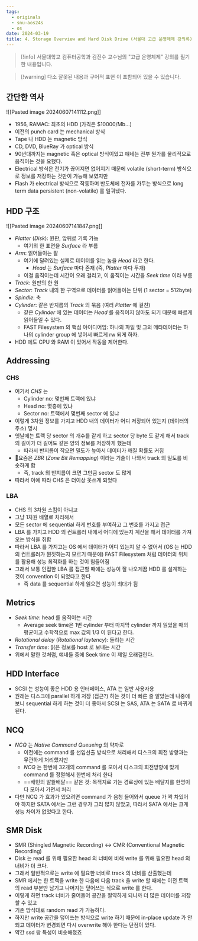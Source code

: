 ```yaml
---
tags:
  - originals
  - snu-aos24s
  - os
date: 2024-03-19
title: 4. Storage Overview and Hard Disk Drive (서울대 고급 운영체제 강의록)
---
```

> [!info] 서울대학교 컴퓨터공학과 김진수 교수님의 "고급 운영체제" 강의를 필기한 내용입니다.

> [!warning] 다소 잘못된 내용과 구어적 표현 이 포함되어 있을 수 있습니다.

## 간단한 역사

![[Pasted image 20240607141112.png]]

- 1956, RAMAC: 최초의 HDD (가격은 $10000/Mb...)
- 이전의 punch card 는 mechanical 방식
- Tape 나 HDD 는 magnetic 방식
- CD, DVD, BlueRay 가 optical 방식
- 90년대까지는 magnetic 혹은 optical 방식이었고 얘네는 전부 뭔가를 물리적으로 움직이는 것을 요했다.
- Electrical 방식은 전기가 끊어지면 없어지기 때문에 volatile (short-term) 방식으로 정보를 저장하는 것만이 가능해 보였지만
- Flash 가 electrical 방식으로 작동하며 반도체에 전자를 가두는 방식으로 long term data persistent (non-volatile) 를 일궈냈다.

## HDD 구조

![[Pasted image 20240607141847.png]]

- *Platter* (*Disk*): 원판, 앞뒤로 기록 가능
	- 여기의 한 표면을 *Surface* 라 부름
- *Arm*: 읽어들이는 팔
	- 여기에 달려있는 실제로 데이터를 읽는 놈을 *Head* 라고 한다.
		- *Head* 는 *Surface* 마다 존재 (즉, *Platter* 마다 두개)
	- 이걸 움직이는데 시간이 오래 걸리고, 이 움직이는 시간을 *Seek time* 이라 부름
- *Track*: 원판의 한 원
- *Sector*: *Track* 내의 한 구역으로 데이터를 읽어들이는 단위 (1 sector = 512byte)
- *Spindle*: 축
- *Cylinder*: 같은 반지름의 *Track* 의 묶음 (여러 *Platter* 에 걸친)
	- 같은 *Cylinder* 에 있는 데이터는 *Head* 를 움직이지 않아도 되기 때문에 빠르게 읽어들일 수 있다.
	- FAST Filesystem 의 핵심 아이디어임: 하나의 파일 및 그의 메타데이터는 하나의 cylinder group 에 넣어서 빠르게 rw 되게 하자.
- HDD 에도 CPU 와 RAM 이 있어서 작동을 제어한다.

## Addressing

### CHS

- 여기서 *CHS* 는
	- Cylinder no: 몇번째 트랙에 있냐
	- Head no: 몇층에 있냐
	- Sector no: 트랙에서 몇번째 sector 에 있냐
- 이렇게 3차원 정보를 가지고 HDD 내의 데이터가 어디 저장되어 있는지 (데이터의 주소) 명시
- 옛날에는 트랙 당 sector 의 개수를 같게 하고 sector 당 byte 도 같게 해서 track 의 길이가 더 길어도 같은 양의 정보를 저장하게 했는데
	- 따라서 반지름이 작으면 밀도가 높아서 데이터가 깨질 확률도 커짐
- 요즘은 *ZBR* (*Zone Bit Remapping*) 이라는 기술이 나와서 track 의 밀도를 비슷하게 함
	- 즉, track 의 반지름이 크면 그만큼 sector 도 많게
- 따라서 이에 따라 CHS 은 더이상 못쓰게 되었다

### LBA

- CHS 의 3차원 스킴이 아니고
- 그냥 1차원 배열로 처리해서
- 모든 sector 에 sequential 하게 번호를 부여하고 그 번호를 가지고 접근
- LBA 를 가지고 HDD 의 컨트롤러 내에서 어디에 있는지 계산을 해서 데이터를 가져오는 방식을 취함
- 따라서 LBA 를 가지고는 OS 에서 데이터가 어디 있는지 알 수 없어서 (OS 는 HDD 의 컨트롤러가 뭔짓하는지 모르기 때문에) FAST Filesystem 처럼 데이터의 위치를 활용해 성능 최적화를 하는 것이 힘들어짐
- 그래서 보통 인접한 LBA 를 접근할 때에는 성능이 잘 나오게끔 HDD 를 설계하는 것이 convention 이 되었다고 한다
	- 즉 data 를 sequential 하게 읽으면 성능이 최대가 됨

## Metrics

- *Seek time*: head 를 움직이는 시간
	- Average seek time은 1번 cylinder 부터 마지막 cylinder 까지 읽었을 때의 평균이고 수학적으로 max 값의 1/3 이 된다고 한다.
- *Rotational delay* (*Rotational laytency*): 돌리는 시간
- *Transfer time*: 읽은 정보를 host 로 보내는 시간
- 위에서 말한 것처럼, 얘네들 중에 Seek time 이 제일 오래걸린다.

## HDD Interface

- SCSI 는 성능이 좋은 HDD 용 인터페이스, ATA 는 일반 사용자용
- 원래는 디스크에 parallel 하게 저장 (접근?) 하는 것이 더 빠른 줄 알았는데 나중에 보니 sequential 하게 하는 것이 더 좋아서 SCSI 는 SAS, ATA 는 SATA 로 바뀌게 된다.

## NCQ

- *NCQ* 는 *Native Command Queueing* 의 약자로
	- 이전에는 command 를 선입선출 방식으로 처리해서 디스크의 회전 방향과는 무관하게 처리했지만
	- *NCQ* 는 한번에 32개의 command 를 모아서 디스크의 회전방향에 맞게 command 를 정렬해서 한번에 처리 한다
	- ==배민의 알뜰배달== 같은 것: 목적지로 가는 경로상에 있는 배달지를 한명이 다 모아서 가면서 처리
- 다만 NCQ 가 효과가 있으려면 command 가 음청 들어와서 queue 가 꽉 차있어야 하지만 SATA 에서는 그런 경우가 그리 많지 않았고, 따라서 SATA 에서는 크게 성능 차이가 없었다고 한다.

## SMR Disk

- SMR (Shingled Magnetic Recording) <-> CMR (Conventional Magnetic Recording)
- Disk 는 read 를 위해 필요한 head 의 너비에 비해 write 를 위해 필요한 head 의 너비가 더 크다.
- 그래서 일반적으로는 write 에 필요한 너비로 track 의 너비를 산출했는데
- SMR 에서는 한 트랙을 write 한 다음에 다음 track 을 write 할 때에는 이전 트랙의 read 부분만 남기고 나머지는 덮어쓰는 식으로 write 를 한다.
- 이렇게 하면 track 너비가 줄어들어 공간을 절약하게 되니까 더 많은 데이터를 저장할 수 있고
- 기존 방식대로 random read 가 가능하다.
- 하지만 write 공간을 덮어쓰는 방식으로 write 하기 때문에 in-place update 가 안되고 데이터가 변경되면 다시 overwrite 해야 한다는 단점이 있다.
- 약간 ssd 랑 특성이 비슷해졌죠